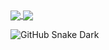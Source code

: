 <!--```yml
name: Andrew Kelton
located_in: Orlando, FL
education:
  [
    "Junior pursuing Bachelor's of Science in Computer Science @ the University of Central Florida",
    "Florida Southwestern State College"
  ]

fields_of_interests:
  [
    "Systems Programming",
    "Computer Vision",
    "NLP",
    "Machine Learning/AI"
  ]

current_classes:
  [
    "Engineering Applications of Intelligent Systems",
    "Concepts of Parallel and Distributed Processing"
  ]
```

[![Andrew's GitHub stats](https://github-readme-stats.vercel.app/api?username=AndrewKelton)](https://github.com/AndrewKelton/github-readme-stats&theme=radical)
![Top Langs](https://github-readme-stats.vercel.app/api/top-langs/?username=AndrewKelton&hide=html,css,makefile,powershell&layout=compact&theme=radical) -->

<a href="https://github.com/AndrewKelton/github-readme-stats">
  <img align="center" src="https://github-readme-stats.vercel.app/api?username=AndrewKelton&theme=radical" />
</a>
<a href="https://github.com/AndrewKelton/github-readme-stats">
  <img align="center" src="https://github-readme-stats.vercel.app/api/top-langs/?username=AndrewKelton&hide=html,css,makefile,powershell&layout=compact&theme=radical" />
</a>

![GitHub Snake Dark](https://raw.githubusercontent.com/AndrewKelton/AndrewKelton/output/github-contribution-grid-snake-dark.svg)
